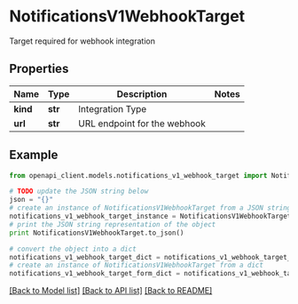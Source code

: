 # NotificationsV1WebhookTarget

Target required for webhook integration

## Properties
Name | Type | Description | Notes
------------ | ------------- | ------------- | -------------
**kind** | **str** | Integration Type | 
**url** | **str** | URL endpoint for the webhook | 

## Example

```python
from openapi_client.models.notifications_v1_webhook_target import NotificationsV1WebhookTarget

# TODO update the JSON string below
json = "{}"
# create an instance of NotificationsV1WebhookTarget from a JSON string
notifications_v1_webhook_target_instance = NotificationsV1WebhookTarget.from_json(json)
# print the JSON string representation of the object
print NotificationsV1WebhookTarget.to_json()

# convert the object into a dict
notifications_v1_webhook_target_dict = notifications_v1_webhook_target_instance.to_dict()
# create an instance of NotificationsV1WebhookTarget from a dict
notifications_v1_webhook_target_form_dict = notifications_v1_webhook_target.from_dict(notifications_v1_webhook_target_dict)
```
[[Back to Model list]](../ccloud/README.md#documentation-for-models) [[Back to API list]](../ccloud/README.md#documentation-for-api-endpoints) [[Back to README]](../ccloud/README.md)


